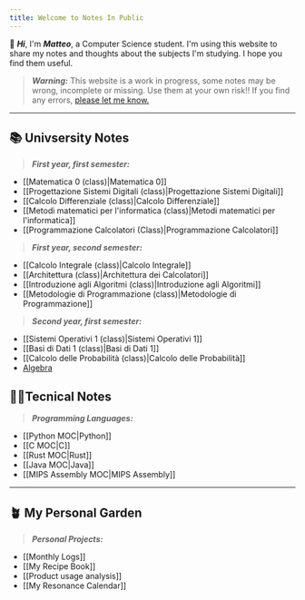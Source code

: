 ```yaml
---
title: Welcome to Notes In Public
---
```

👋 ***Hi***, I'm ***Matteo***, a Computer Science student. I'm using this website to share my notes and thoughts about the subjects I'm studying. I hope you find them useful.

>***Warning:*** This website is a work in progress, some notes may be wrong, incomplete or missing. Use them at your own risk!! If you find any errors, [please let me know.](https://github.com/rimaout/Notes-In-Public/issues/new/choose)

---

## 📚 Univsersity Notes

>***First year, first semester:***
- [[Matematica 0 (class)|Matematica 0]]
- [[Progettazione Sistemi Digitali (class)|Progettazione Sistemi Digitali]]
- [[Calcolo Differenziale (class)|Calcolo Differenziale]]
- [[Metodi matematici per l'informatica (class)|Metodi matematici per l'informatica]]
- [[Programmazione Calcolatori (Class)|Programmazione Calcolatori]]

>***First year, second semester:***
- [[Calcolo Integrale (class)|Calcolo Integrale]]
- [[Architettura (class)|Architettura dei Calcolatori]]
- [[Introduzione agli Algoritmi (class)|Introduzione agli Algoritmi]]
- [[Metodologie di Programmazione (class)|Metodologie di Programmazione]]

>***Second year, first semester:***
- [[Sistemi Operativi 1 (class)|Sistemi Operativi 1]]
- [[Basi di Dati 1 (class)|Basi di Dati 1]]
- [[Calcolo delle Probabilità (class)|Calcolo delle Probabilità]]
- [Algebra](https://www.youtube.com/watch?v=dQw4w9WgXcQ)


## 👨‍💻Tecnical Notes

>***Programming  Languages:***
- [[Python MOC|Python]]
- [[C MOC|C]]
- [[Rust MOC|Rust]]
- [[Java MOC|Java]]
- [[MIPS Assembly MOC|MIPS Assembly]]

---

## 🪴 My Personal Garden

>***Personal Projects:***
- [[Monthly Logs]]
- [[My Recipe Book]]
- [[Product usage analysis]]
- [[My Resonance Calendar]]
